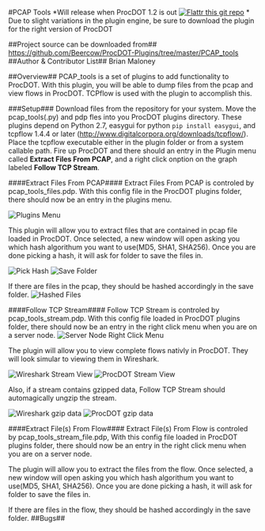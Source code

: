 #PCAP Tools  *Will release when ProcDOT 1.2 is out [![Flattr this git repo](http://api.flattr.com/button/flattr-badge-large.png)](https://flattr.com/submit/auto?user_id=beercow&url=https://github.com/Beercow/ProcDOT-Plugins)
\* Due to slight variations in the plugin engine, be sure to download the plugin for the right version of ProcDOT

##Project source can be downloaded from##
https://github.com/Beercow/ProcDOT-Plugins/tree/master/PCAP_tools
##Author & Contributor List##
Brian Maloney

##Overview##
PCAP_tools is a set of plugins to add functionality to ProcDOT. With this plugin, you will be able to dump files from the pcap and view flows in ProcDOT. TCPflow is used with the plugin to accomplish this.

###Setup###
Download files from the repository for your system. Move the pcap_tools(.py) and pdp fles into you ProcDOT plugins directory. These plugins depend on Python 2.7, easygui for python `pip install easygui`, and tcpflow 1.4.4 or later (http://www.digitalcorpora.org/downloads/tcpflow/). Place the tcpflow executable either in the plugin folder or from a system callable path. Fire up ProcDOT and there should an entry in the Plugin menu called **Extract Files From PCAP**, and a right click onption on the graph labeled **Follow TCP Stream**.

####Extract Files From PCAP####
Extract Files From PCAP is controled by pcap_tools_files.pdp. With this config file in the ProcDOT plugins folder, there should now be an entry in the plugins menu.

![Plugins Menu](https://cloud.githubusercontent.com/assets/10360919/12631017/e049998a-c514-11e5-9e4a-31a35ff9dc4a.png)

This plugin will allow you to extract files that are contained in pcap file loaded in ProcDOT. Once selected, a new window will open asking you which hash algorithum you want to use(MD5, SHA1, SHA256). Once you are done picking a hash, it will ask for folder to save the files in.

![Pick Hash](https://cloud.githubusercontent.com/assets/10360919/12631018/e04f8e08-c514-11e5-9ce5-e5309ef12ff5.PNG) ![Save Folder](https://cloud.githubusercontent.com/assets/10360919/12631019/e054af64-c514-11e5-8f95-033de6bbaffd.PNG)

If there are files in the pcap, they should be hashed accordingly in the save folder.
![Hashed Files](https://cloud.githubusercontent.com/assets/10360919/12631022/e05d782e-c514-11e5-9092-dda6f2d10e03.PNG)

####Follow TCP Stream####
Follow TCP Stream is controled by pcap_tools_stream.pdp. With this config file loaded in ProcDOT plugins folder, there should now be an entry in the right click menu when you are on a server node.
![Server Node Right Click Menu](https://cloud.githubusercontent.com/assets/10360919/12631020/e055c520-c514-11e5-9f1f-c8a7933f6453.png)

The plugin will allow you to view complete flows nativly in ProcDOT. They will look simular to viewing them in Wireshark.

![Wireshark Stream View](https://cloud.githubusercontent.com/assets/10360919/12631025/e069edc0-c514-11e5-8180-f44c41e74632.PNG) ![ProcDOT Stream View](https://cloud.githubusercontent.com/assets/10360919/12631023/e0626f0a-c514-11e5-8d04-4a0d5ce22cde.png)

Also, if a stream contains gzipped data, Follow TCP Stream should automagically ungzip the stream.

![Wireshark gzip data](https://cloud.githubusercontent.com/assets/10360919/12631026/e0710d6c-c514-11e5-9c38-08c083045183.PNG) ![ProcDOT gzip data](https://cloud.githubusercontent.com/assets/10360919/12631024/e067964c-c514-11e5-983c-632997c5ba09.png)

####Extract File(s) From Flow####
Extract File(s) From Flow is controled by pcap_tools_stream_file.pdp, With this config file loaded in ProcDOT plugins folder, there should now be an entry in the right click menu when you are on a server node.

The plugin will allow you to extract the files from the flow. Once selected, a new window will open asking you which hash algorithum you want to use(MD5, SHA1, SHA256). Once you are done picking a hash, it will ask for folder to save the files in.

If there are files in the flow, they should be hashed accordingly in the save folder.
##Bugs##
